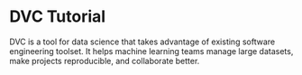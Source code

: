 # DVC Tutorial

DVC is a tool for data science that takes advantage of existing software engineering toolset. It helps machine learning teams manage large datasets, make projects reproducible, and collaborate better.